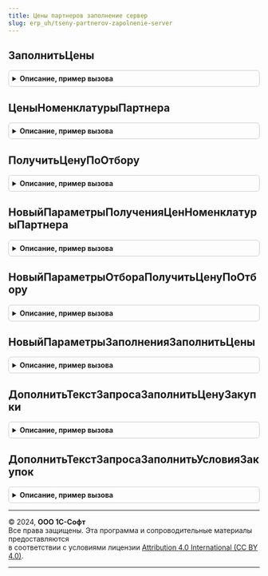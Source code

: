 ```yaml
---
title: Цены партнеров заполнение сервер
slug: erp_uh/tseny-partnerov-zapolnenie-server
---
```



## ЗаполнитьЦены
<details style="margin: 1em 0; padding: 0.5em; border: 1px solid #ccc; border-radius: 6px;">

<summary style="font-weight: bold; cursor: pointer;">Описание, пример вызова</summary>

```bsl

// Заполняет реквизит "Цена" в товарной табличной части.
//
// Параметры:
// 	ТабличнаяЧасть - ДанныеФормыКоллекция, ТабличнаяЧасть - Товарная табличная часть документа
// 	ВыделенныеСтроки - Массив, Неопределено - Массив выделенных строк, если Неопределено, то будут заполнены ВСЕ строки
// 	ПараметрыЗаполнения - см. НовыйПараметрыЗаполненияЗаполнитьЦены
// 	СтруктураДействий - см. ОбработкаТабличнойЧастиСервер.ОбработатьСтрокуТЧ.СтруктураДействий
// 	КэшированныеЗначения - Структура - Структура кэшированных значений.
//
// Возвращаемое значение:
//   Булево - Истина, если цены успешно заполнены.
//
Функция ЗаполнитьЦены( Экспорт
```

Пример вызова
```bsl
Результат = ЦеныПартнеровЗаполнениеСервер.ЗаполнитьЦены();
```
</details>

## ЦеныНоменклатурыПартнера
<details style="margin: 1em 0; padding: 0.5em; border: 1px solid #ccc; border-radius: 6px;">

<summary style="font-weight: bold; cursor: pointer;">Описание, пример вызова</summary>

```bsl

// Возвращает данные цен поставщика для переданных строк.
//
// Параметры:
//	Таблица - ТаблицаЗначений - со следующими полями:
//		* НомерСтроки       - Число -
//		* Номенклатура      - СправочникСсылка.Номенклатура -
//		* Характеристика    - СправочникСсылка.ХарактеристикиНоменклатуры -
//		* Упаковка          - СправочникСсылка.УпаковкиЕдиницыИзмерения -
//		* ВидЦеныПоставщика - ПеречислениеСсылка.ТипыНалогообложенияНДС -
//	ПараметрыПолученияЦен - см. НовыйПараметрыПолученияЦенНоменклатурыПартнера
//
// Возвращаемое значение:
// 	РезультатЗапроса - результат запроса со следующими полями:
// 		* НомерСтроки - Число -
// 		* ставкаНДС   - СправочникСсылка.СтавкиНДС -
// 		* Цена        - Число -
//
Функция ЦеныНоменклатурыПартнера(Таблица, ПараметрыПолученияЦен) Экспорт
```

Пример вызова
```bsl
Результат = ЦеныПартнеровЗаполнениеСервер.ЦеныНоменклатурыПартнера(Таблица, ПараметрыПолученияЦен) 
```
</details>

## ПолучитьЦенуПоОтбору
<details style="margin: 1em 0; padding: 0.5em; border: 1px solid #ccc; border-radius: 6px;">

<summary style="font-weight: bold; cursor: pointer;">Описание, пример вызова</summary>

```bsl

// Возвращает цену по переданному отбору.
//
// Параметры:
//		ПараметрыОтбора - см. НовыйПараметрыОтбораПолучитьЦенуПоОтбору
//
// Возвращаемое значение:
// 		Число - Цена
//
Функция ПолучитьЦенуПоОтбору(ПараметрыОтбора) Экспорт
```

Пример вызова
```bsl
Результат = ЦеныПартнеровЗаполнениеСервер.ПолучитьЦенуПоОтбору(ПараметрыОтбора) 
```
</details>

## НовыйПараметрыПолученияЦенНоменклатурыПартнера
<details style="margin: 1em 0; padding: 0.5em; border: 1px solid #ccc; border-radius: 6px;">

<summary style="font-weight: bold; cursor: pointer;">Описание, пример вызова</summary>

```bsl

// Конструктор метода ЦеныНоменклатурыПартнера().
//
// Возвращаемое значение:
// 		Структура - :
// 			* Дата - Дата -
// 			* Валюта - СправочникСсылка.Валюты -
// 			* НалогообложениеНДС - ПеречислениеСсылка.ТипыНалогообложенияНДС - ао-умолчанию, пустая ссылка.
// 			* ВозвращатьМногооборотнуюТару - Булево - по-умолчанию, Ложь
//
Функция НовыйПараметрыПолученияЦенНоменклатурыПартнера() Экспорт
```

Пример вызова
```bsl
Результат = ЦеныПартнеровЗаполнениеСервер.НовыйПараметрыПолученияЦенНоменклатурыПартнера() 
```
</details>

## НовыйПараметрыОтбораПолучитьЦенуПоОтбору
<details style="margin: 1em 0; padding: 0.5em; border: 1px solid #ccc; border-radius: 6px;">

<summary style="font-weight: bold; cursor: pointer;">Описание, пример вызова</summary>

```bsl

// Функция-конструктор структуры отбора для получения цены, используется для получения атомарного значения цены.
// Используется как параметр метода ЦеныПартнеровЗаполнениеСервер.ПолучитьЦенуПоОтбору().
//
// Возвращаемое значение:
//	Структура - Структура параметров заполнения поля отбора. (сначала общие поля) :
//		общие поля.
//			* Дата - Дата - дата, на которую необходимо получение цены.
//			* Валюта - СправочникСсылка.Валюты -
//			* Номенклатура - СправочникСсылка.Номенклатура -
//			* Характеристика - СправочникСсылка.ХарактеристикиНоменклатуры -
//			* Упаковка - СправочникСсылка.УпаковкиЕдиницыИзмерения -
//			* ВидЦеныПоставщика - СправочникСсылка.ВидыЦенПоставщиков -
//			* Соглашение - СправочникСсылка.СоглашенияСПоставщиками -
//			* НалогообложениеНДС - ПеречислениеСсылка.ТипыНалогообложенияНДС -
//			* ВернутьМногооборотнуюТару - Булево - признак необходимости возврата многооборотной тары.
//
Функция НовыйПараметрыОтбораПолучитьЦенуПоОтбору() Экспорт
```

Пример вызова
```bsl
Результат = ЦеныПартнеровЗаполнениеСервер.НовыйПараметрыОтбораПолучитьЦенуПоОтбору() 
```
</details>

## НовыйПараметрыЗаполненияЗаполнитьЦены
<details style="margin: 1em 0; padding: 0.5em; border: 1px solid #ccc; border-radius: 6px;">

<summary style="font-weight: bold; cursor: pointer;">Описание, пример вызова</summary>

```bsl

// Конструктор параметров метода ЗаполнитьЦены.
//
// Возвращаемое значение:
// 	Структура - Структура параметров заполнения:
//		Обязательные поля.
//			* Дата - Дата - Дата документа
//			* Валюта - СправочникСсылка.Валюты - Валюта документа
//			* Соглашение - СправочникСсылка.СоглашенияСПоставщиками - Соглашение документа
//					если ключ отсутствует, значит должен быть заполнен параметр "ВидЦеныПоставщика".
//			* ВидЦеныПоставщика - СправочникСсылка.ВидыЦенПоставщиков - Вид цены поставщика
//					если параметр отсутствует, значит должен быть заполнен параметр "Соглашение".
//		Необязательные поля.
// 			* ПоляЗаполнения - Строка - Строка с перечислением заполняемых полей в таблице;
// 					значение по умолчанию: "Цена"; дополнительные поля - "ВидЦеныПоставщика, СтавкаНДС".
// 			* КолонкиПоЗначению - см. ОбщегоНазначенияУТ.ВыгрузитьТаблицуЗначений.КолонкиПоЗначению
// 			* ДругиеИменаКолонок - см. ОбщегоНазначенияУТ.ВыгрузитьТаблицуЗначений.НовыеИменаКолонок
// 			* НалогообложениеНДС - ПеречислениеСсылка.ТипыНалогообложенияНДС -
//
Функция НовыйПараметрыЗаполненияЗаполнитьЦены() Экспорт
```

Пример вызова
```bsl
Результат = ЦеныПартнеровЗаполнениеСервер.НовыйПараметрыЗаполненияЗаполнитьЦены() 
```
</details>

## ДополнитьТекстЗапросаЗаполнитьЦенуЗакупки
<details style="margin: 1em 0; padding: 0.5em; border: 1px solid #ccc; border-radius: 6px;">

<summary style="font-weight: bold; cursor: pointer;">Описание, пример вызова</summary>

```bsl

// Добавляет запрос в пакет запросов для получения данных, необходимых для получения цены закупки.
//
// Параметры:
//  СтруктураДействий - см. ПакетнаяОбработкаТабличнойЧастиКлиентСервер.ПолучитьСтруктуруКэшируемыеЗначения
//  ОписаниеЗапроса - см. ПакетнаяОбработкаТабличнойЧастиСервер.ОписаниеЗапроса
//  КэшированныеЗначения - Структура
//
Процедура ДополнитьТекстЗапросаЗаполнитьЦенуЗакупки(СтруктураДействий, ОписаниеЗапроса, КэшированныеЗначения) Экспорт
```

Пример вызова
```bsl
ЦеныПартнеровЗаполнениеСервер.ДополнитьТекстЗапросаЗаполнитьЦенуЗакупки(СтруктураДействий, ОписаниеЗапроса, КэшированныеЗначения) 
```
</details>

## ДополнитьТекстЗапросаЗаполнитьУсловияЗакупок
<details style="margin: 1em 0; padding: 0.5em; border: 1px solid #ccc; border-radius: 6px;">

<summary style="font-weight: bold; cursor: pointer;">Описание, пример вызова</summary>

```bsl

// Добавляет запрос в пакет запросов для получения данных, необходимых для получения условий закупок.
//
// Параметры:
//  СтруктураДействий - см. ПакетнаяОбработкаТабличнойЧастиКлиентСервер.ПолучитьСтруктуруКэшируемыеЗначения
//  ОписаниеЗапроса - см. ПакетнаяОбработкаТабличнойЧастиСервер.ОписаниеЗапроса
//  КэшированныеЗначения - Структура
//
Процедура ДополнитьТекстЗапросаЗаполнитьУсловияЗакупок(СтруктураДействий, ОписаниеЗапроса, КэшированныеЗначения) Экспорт
```

Пример вызова
```bsl
ЦеныПартнеровЗаполнениеСервер.ДополнитьТекстЗапросаЗаполнитьУсловияЗакупок(СтруктураДействий, ОписаниеЗапроса, КэшированныеЗначения) 
```
</details>

---

© 2024, **ООО 1С-Софт**  
Все права защищены. Эта программа и сопроводительные материалы предоставляются  
в соответствии с условиями лицензии [Attribution 4.0 International (CC BY 4.0)](https://creativecommons.org/licenses/by/4.0/legalcode).

---
